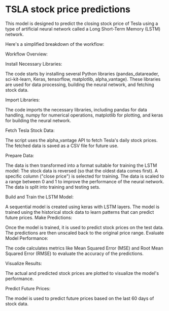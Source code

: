 # TSLA stock price predictions
 This model is designed to predict the closing stock price of Tesla using a type of artificial neural network called a Long Short-Term Memory (LSTM) network. 
 
Here's a simplified breakdown of the workflow:

Workflow Overview:

Install Necessary Libraries:

The code starts by installing several Python libraries (pandas_datareader, sci-kit-learn, Keras, tensorflow, matplotlib, alpha_vantage). These libraries are used for data processing, building the neural network, and fetching stock data.

Import Libraries:

The code imports the necessary libraries, including pandas for data handling, numpy for numerical operations, matplotlib for plotting, and keras for building the neural network.

Fetch Tesla Stock Data:

The script uses the alpha_vantage API to fetch Tesla's daily stock prices. The fetched data is saved as a CSV file for future use.

Prepare Data:

The data is then transformed into a format suitable for training the LSTM model:
The stock data is reversed (so that the oldest data comes first).
A specific column ("close price") is selected for training.
The data is scaled to a range between 0 and 1 to improve the performance of the neural network.
The data is split into training and testing sets.

Build and Train the LSTM Model:

A sequential model is created using keras with LSTM layers.
The model is trained using the historical stock data to learn patterns that can predict future prices.
Make Predictions:

Once the model is trained, it is used to predict stock prices on the test data.
The predictions are then unscaled back to the original price range.
Evaluate Model Performance:

The code calculates metrics like Mean Squared Error (MSE) and Root Mean Squared Error (RMSE) to evaluate the accuracy of the predictions.

Visualize Results:

The actual and predicted stock prices are plotted to visualize the model's performance.

Predict Future Prices:

The model is used to predict future prices based on the last 60 days of stock data.
